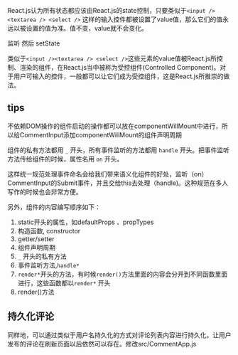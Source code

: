 React.js认为所有状态都应该由React.js的state控制，只要类似于`<input /><textarea /> <select />` 这样的输入控件都被设置了value值，那么它们的值永远以被设置的值为准。值不变，value就不会变化。

监听 然后 setState

类似于`<input /><textarea /> <select />`这些元素的value值被React.js所控制、渲染的组件，在React.js当中被称为受控组件(Controlled Component)。对于用户可输入的控件，一般都可以让它们成为受控组件，这是React.js所推崇的做法。



## tips

不依赖DOM操作的组件启动的操作都可以放在componentWillMount中进行，所以给CommentInput添加componentWillMount的组件声明周期

组件的私有方法都用 `_` 开头，所有事件监听的方法都用 `handle` 开头。把事件监听方法传给组件的时候，属性名用 `on` 开头。

这样统一规范处理事件命名会给我们带来语义化组件的好处，监听（on）CommentInput的Submit事件，并且交给this去处理（handle)。这种规范在多人写作的时候也会非常方便。

另外，组件的内容编写顺序如下：

1. static开头的属性，如defaultProps 、propTypes
2. 构造函数, constructor
3. getter/setter
4. 组件声明周期
5. `_` 开头的私有方法
6. 事件监听方法,`handle*`
7. `render*`开头的方法，有时候`render()`方法里面的内容会分开到不同函数里面进行，这些函数都以`render*` 开头
8. render()方法


## 持久化评论

同样地，可以通过类似于用户名持久化的方式对评论列表内容进行持久化，让用户发布的评论在刷新页面以后依然可以存在。修改src/CommentApp.js